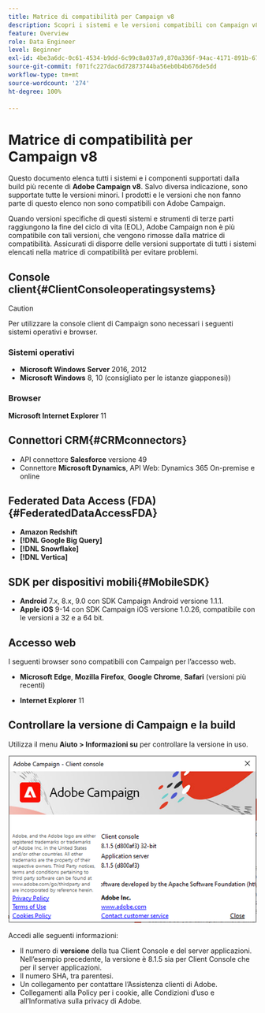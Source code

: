 ```yaml
---
title: Matrice di compatibilità per Campaign v8
description: Scopri i sistemi e le versioni compatibili con Campaign v8
feature: Overview
role: Data Engineer
level: Beginner
exl-id: 4be3a6dc-0c61-4534-b9dd-6c99c8a037a9,870a336f-94ac-4171-891b-67614feef6ef,bebdd930-c7f6-4629-a489-3c704b33f058,d493e613-eb61-43b1-9c6d-1bd881af0734
source-git-commit: f071fc227dac6d72873744ba56eb0b4b676de5dd
workflow-type: tm+mt
source-wordcount: '274'
ht-degree: 100%

---
```


# Matrice di compatibilità per Campaign v8

Questo documento elenca tutti i sistemi e i componenti supportati dalla build più recente di **Adobe Campaign v8**. Salvo diversa indicazione, sono supportate tutte le versioni minori. I prodotti e le versioni che non fanno parte di questo elenco non sono compatibili con Adobe Campaign.

Quando versioni specifiche di questi sistemi e strumenti di terze parti raggiungono la fine del ciclo di vita (EOL), Adobe Campaign non è più compatibile con tali versioni, che vengono rimosse dalla matrice di compatibilità. Assicurati di disporre delle versioni supportate di tutti i sistemi elencati nella matrice di compatibilità per evitare problemi.

## Console client{#ClientConsoleoperatingsystems}

>[!CAUTION]
>
> Per utilizzare la console client di Campaign sono necessari i seguenti sistemi operativi e browser.

### Sistemi operativi

* **Microsoft Windows Server** 2016, 2012
* **Microsoft Windows** 8, 10 (consigliato per le istanze giapponesi))

### Browser

**Microsoft Internet Explorer** 11

## Connettori CRM{#CRMconnectors}

* API connettore **Salesforce** versione 49
* Connettore **Microsoft Dynamics**, API Web: Dynamics 365 On-premise e online

## Federated Data Access (FDA){#FederatedDataAccessFDA}

* **Amazon Redshift**
* **[!DNL Google Big Query]**
* **[!DNL Snowflake]**
* **[!DNL Vertica]**

## SDK per dispositivi mobili{#MobileSDK}

* **Android** 7.x, 8.x, 9.0 con SDK Campaign Android versione 1.1.1.
* **Apple iOS** 9-14 con SDK Campaign iOS versione 1.0.26, compatibile con le versioni a 32 e a 64 bit.

## Accesso web

I seguenti browser sono compatibili con Campaign per l’accesso web.

* **Microsoft Edge**, **Mozilla Firefox**, **Google Chrome**, **Safari** (versioni più recenti)

* **Internet Explorer** 11

## Controllare la versione di Campaign e la build

Utilizza il menu **Aiuto > Informazioni su** per controllare la versione in uso.

![](assets/ac-version.png)

Accedi alle seguenti informazioni:

* Il numero di **versione** della tua Client Console e del server applicazioni. Nell’esempio precedente, la versione è 8.1.5 sia per Client Console che per il server applicazioni.
* Il numero SHA, tra parentesi.
* Un collegamento per contattare l’Assistenza clienti di Adobe.
* Collegamenti alla Policy per i cookie, alle Condizioni d’uso e all’Informativa sulla privacy di Adobe.
